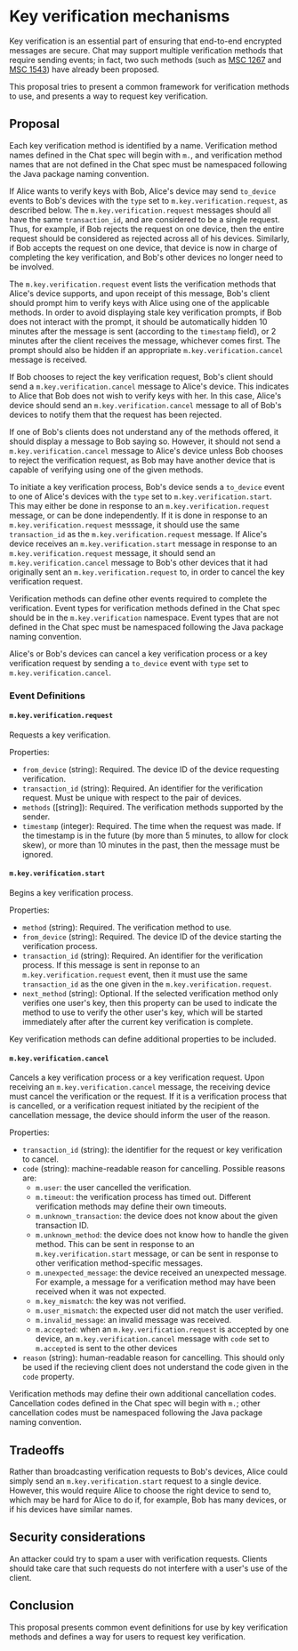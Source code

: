 # Key verification mechanisms

Key verification is an essential part of ensuring that end-to-end encrypted
messages are secure.  Chat may support multiple verification methods that
require sending events; in fact, two such methods (such as [MSC
1267](https://github.com/matrix-org/matrix-doc/issues/1267) and [MSC
1543](https://github.com/matrix-org/matrix-doc/issues/1543)) have already been
proposed.

This proposal tries to present a common framework for verification methods to
use, and presents a way to request key verification.

## Proposal

Each key verification method is identified by a name.  Verification method
names defined in the Chat spec will begin with `m.`, and verification method
names that are not defined in the Chat spec must be namespaced following the
Java package naming convention.

If Alice wants to verify keys with Bob, Alice's device may send `to_device`
events to Bob's devices with the `type` set to `m.key.verification.request`, as
described below.  The `m.key.verification.request` messages should all have the
same `transaction_id`, and are considered to be a single request.  Thus, for
example, if Bob rejects the request on one device, then the entire request
should be considered as rejected across all of his devices.  Similarly, if Bob
accepts the request on one device, that device is now in charge of completing
the key verification, and Bob's other devices no longer need to be involved.

The `m.key.verification.request` event lists the verification methods that
Alice's device supports, and upon receipt of this message, Bob's client should
prompt him to verify keys with Alice using one of the applicable methods.  In
order to avoid displaying stale key verification prompts, if Bob does not
interact with the prompt, it should be automatically hidden 10 minutes after
the message is sent (according to the `timestamp` field), or 2 minutes after
the client receives the message, whichever comes first.  The prompt should also
be hidden if an appropriate `m.key.verification.cancel` message is received.

If Bob chooses to reject the key verification request, Bob's client should send
a `m.key.verification.cancel` message to Alice's device.  This indicates to
Alice that Bob does not wish to verify keys with her.  In this case, Alice's
device should send an `m.key.verification.cancel` message to all of Bob's
devices to notify them that the request has been rejected.

If one of Bob's clients does not understand any of the methods offered, it
should display a message to Bob saying so.  However, it should not send a
`m.key.verification.cancel` message to Alice's device unless Bob chooses to
reject the verification request, as Bob may have another device that is capable
of verifying using one of the given methods.

To initiate a key verification process, Bob's device sends a `to_device` event
to one of Alice's devices with the `type` set to `m.key.verification.start`.
This may either be done in response to an `m.key.verification.request` message,
or can be done independently.  If it is done in response to an
`m.key.verification.request` messsage, it should use the same `transaction_id`
as the `m.key.verification.request` message.  If Alice's device receives an
`m.key.verification.start` message in response to an
`m.key.verification.request` message, it should send an
`m.key.verification.cancel` message to Bob's other devices that it had
originally sent an `m.key.verification.request` to, in order to cancel the key
verification request.

Verification methods can define other events required to complete the
verification.  Event types for verification methods defined in the Chat spec
should be in the `m.key.verification` namespace.  Event types that are not
defined in the Chat spec must be namespaced following the Java package naming
convention.

Alice's or Bob's devices can cancel a key verification process or a key
verification request by sending a `to_device` event with `type` set to
`m.key.verification.cancel`.

### Event Definitions

#### `m.key.verification.request`

Requests a key verification.

Properties:

- `from_device` (string): Required. The device ID of the device requesting
  verification.
- `transaction_id` (string): Required. An identifier for the verification
  request. Must be unique with respect to the pair of devices.
- `methods` ([string]): Required. The verification methods supported by the
  sender.
- `timestamp` (integer): Required. The time when the request was made.  If the
  timestamp is in the future (by more than 5 minutes, to allow for clock skew),
  or more than 10 minutes in the past, then the message must be ignored.

#### `m.key.verification.start`

Begins a key verification process.

Properties:

- `method` (string): Required. The verification method to use.
- `from_device` (string): Required. The device ID of the device starting the
  verification process.
- `transaction_id` (string): Required. An identifier for the verification
  process.  If this message is sent in reponse to an
  `m.key.verification.request` event, then it must use the same
  `transaction_id` as the one given in the `m.key.verification.request`.
- `next_method` (string): Optional. If the selected verification method only
  verifies one user's key, then this property can be used to indicate the
  method to use to verify the other user's key, which will be started
  immediately after after the current key verification is complete.

Key verification methods can define additional properties to be included.

#### `m.key.verification.cancel`

Cancels a key verification process or a key verification request.  Upon
receiving an `m.key.verification.cancel` message, the receiving device must
cancel the verification or the request.  If it is a verification process that
is cancelled, or a verification request initiated by the recipient of the
cancellation message, the device should inform the user of the reason.

Properties:

- `transaction_id` (string): the identifier for the request or key verification
  to cancel.
- `code` (string): machine-readable reason for cancelling.  Possible reasons
  are:
  - `m.user`: the user cancelled the verification.
  - `m.timeout`: the verification process has timed out.  Different verification
    methods may define their own timeouts.
  - `m.unknown_transaction`: the device does not know about the given transaction
    ID.
  - `m.unknown_method`: the device does not know how to handle the given method.
    This can be sent in response to an `m.key.verification.start` message, or
    can be sent in response to other verification method-specific messages.
  - `m.unexpected_message`: the device received an unexpected message.  For
    example, a message for a verification method may have been received when it
    was not expected.
  - `m.key_mismatch`: the key was not verified.
  - `m.user_mismatch`: the expected user did not match the user verified.
  - `m.invalid_message`: an invalid message was received.
  - `m.accepted`: when an `m.key.verification.request` is accepted by one
    device, an `m.key.verification.cancel` message with `code` set to
    `m.accepted` is sent to the other devices
- `reason` (string): human-readable reason for cancelling.  This should only be
  used if the recieving client does not understand the code given in the `code`
  property.

Verification methods may define their own additional cancellation codes.
Cancellation codes defined in the Chat spec will begin with `m.`; other
cancellation codes must be namespaced following the Java package naming
convention.

## Tradeoffs

Rather than broadcasting verification requests to Bob's devices, Alice could
simply send an `m.key.verification.start` request to a single device.  However,
this would require Alice to choose the right device to send to, which may be
hard for Alice to do if, for example, Bob has many devices, or if his devices
have similar names.

## Security considerations

An attacker could try to spam a user with verification requests.  Clients
should take care that such requests do not interfere with a user's use of the
client.

## Conclusion

This proposal presents common event definitions for use by key verification
methods and defines a way for users to request key verification.
